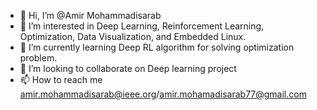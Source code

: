 - 👋 Hi, I’m @Amir Mohammadisarab
- 👀 I’m interested in Deep Learning, Reinforcement Learning, Optimization, Data Visualization, and Embedded Linux.
- 🌱 I’m currently learning Deep RL algorithm for solving optimization problem.
- 💞️ I’m looking to collaborate on Deep learning project
- 📫 How to reach me amir.mohammadisarab@ieee.org/amir.mohamadisarab77@gmail.com

<!---
M-amir1998/M-amir1998 is a ✨ special ✨ repository because its `README.md` (this file) appears on your GitHub profile.
You can click the Preview link to take a look at your changes.
--->

